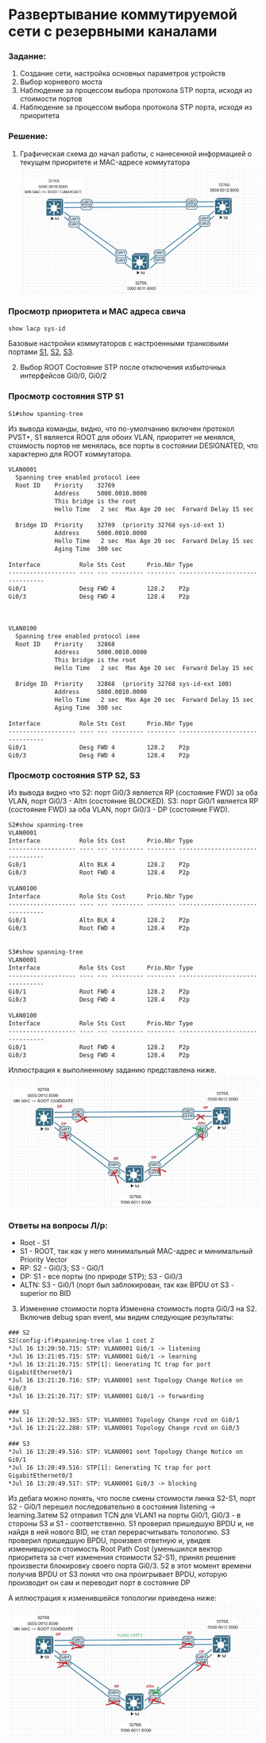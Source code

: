 # Развертывание коммутируемой сети с резервными каналами

###  Задание:
1. Создание сети, настройка основных параметров устройств
2. Выбор корневого моста
3. Наблюдение за процессом выбора протокола STP порта, исходя из стоимости портов
4. Наблюдение за процессом выбора протокола STP порта, исходя из приоритета

###  Решение:
1. Графическая схема до начал работы, с нанесенной информацией о текущем приоритете и MAC-адресе коммутатора
![](STP.jpg)
### Просмотр приоритета и MAC адреса свича
```
show lacp sys-id 
```
Базовые настройки коммутаторов c настроенными транковыми портами [S1](config/S1), [S2](config/S2), [S3](config/S3).

2. Выбор ROOT 
Состояние STP после отключения избыточных интерфейсов Gi0/0, Gi0/2
### Просмотр состояния STP S1
```
S1#show spanning-tree
```
Из вывода команды, видно, что по-умолчанию включен протокол PVST+, S1 является ROOT для обоих VLAN, приоритет не менялся, стоимость портов не менялась, все порты в состоянии DESIGNATED, что характерно для ROOT коммутатора. 
```
VLAN0001
  Spanning tree enabled protocol ieee
  Root ID    Priority    32769
             Address     5000.0010.0000
             This bridge is the root
             Hello Time   2 sec  Max Age 20 sec  Forward Delay 15 sec

  Bridge ID  Priority    32769  (priority 32768 sys-id-ext 1)
             Address     5000.0010.0000
             Hello Time   2 sec  Max Age 20 sec  Forward Delay 15 sec
             Aging Time  300 sec

Interface           Role Sts Cost      Prio.Nbr Type
------------------- ---- --- --------- -------- --------------------------------
Gi0/1               Desg FWD 4         128.2    P2p 
Gi0/3               Desg FWD 4         128.4    P2p 


          
VLAN0100
  Spanning tree enabled protocol ieee
  Root ID    Priority    32868
             Address     5000.0010.0000
             This bridge is the root
             Hello Time   2 sec  Max Age 20 sec  Forward Delay 15 sec

  Bridge ID  Priority    32868  (priority 32768 sys-id-ext 100)
             Address     5000.0010.0000
             Hello Time   2 sec  Max Age 20 sec  Forward Delay 15 sec
             Aging Time  300 sec

Interface           Role Sts Cost      Prio.Nbr Type
------------------- ---- --- --------- -------- --------------------------------
Gi0/1               Desg FWD 4         128.2    P2p 
Gi0/3               Desg FWD 4         128.4    P2p 
```
### Просмотр состояния STP S2, S3
Из вывода видно что 
S2: порт Gi0/3 является RP (состояние FWD) за оба VLAN, порт Gi0/3 - Altn (состояние BLOCKED).
S3: порт Gi0/1 является RP (состояние FWD) за оба VLAN, порт Gi0/3 - DP (состояние FWD).

```
S2#show spanning-tree
VLAN0001
Interface           Role Sts Cost      Prio.Nbr Type
------------------- ---- --- --------- -------- --------------------------------
Gi0/1               Altn BLK 4         128.2    P2p 
Gi0/3               Root FWD 4         128.4    P2p 
          
VLAN0100
Interface           Role Sts Cost      Prio.Nbr Type
------------------- ---- --- --------- -------- --------------------------------
Gi0/1               Altn BLK 4         128.2    P2p 
Gi0/3               Root FWD 4         128.4    P2p 


S3#show spanning-tree 
VLAN0001
Interface           Role Sts Cost      Prio.Nbr Type
------------------- ---- --- --------- -------- --------------------------------
Gi0/1               Root FWD 4         128.2    P2p 
Gi0/3               Desg FWD 4         128.4    P2p 
          
VLAN0100
Interface           Role Sts Cost      Prio.Nbr Type
------------------- ---- --- --------- -------- --------------------------------
Gi0/1               Root FWD 4         128.2    P2p 
Gi0/3               Desg FWD 4         128.4    P2p 

```
Иллюстрация к выполненному заданию представлена ниже.
![](STP2.jpg)

### Ответы на вопросы Л/р:
- Root - S1
- S1 - ROOT, так как у него минимальный MAC-адрес и минимальный Priority Vector
- RP: S2 - Gi0/3; S3 - Gi0/1
- DP: S1 - все порты (по природе STP); S3 - Gi0/3
- ALTN: S3 - Gi0/1 (порт был заблокирован, так как BPDU от S3 - superior по BID

3. Изменение стоимости порта
Изменена стоимость порта Gi0/3 на S2. Включив debug span event, мы видим следующие результаты:
```
### S2
S2(config-if)#spanning-tree vlan 1 cost 2   
*Jul 16 13:20:50.715: STP: VLAN0001 Gi0/1 -> listening
*Jul 16 13:21:05.715: STP: VLAN0001 Gi0/1 -> learning
*Jul 16 13:21:20.715: STP[1]: Generating TC trap for port GigabitEthernet0/1
*Jul 16 13:21:20.716: STP: VLAN0001 sent Topology Change Notice on Gi0/3
*Jul 16 13:21:20.717: STP: VLAN0001 Gi0/1 -> forwarding

### S1
*Jul 16 13:20:52.385: STP: VLAN0001 Topology Change rcvd on Gi0/1
*Jul 16 13:21:22.288: STP: VLAN0001 Topology Change rcvd on Gi0/3

### S3
*Jul 16 13:20:49.516: STP: VLAN0001 sent Topology Change Notice on Gi0/1
*Jul 16 13:20:49.516: STP[1]: Generating TC trap for port GigabitEthernet0/3
*Jul 16 13:20:49.517: STP: VLAN0001 Gi0/3 -> blocking
```
Из дебага можно понять, что после смены стоимости линка S2-S1, порт S2 - Gi0/1 перешел последовательно в состояния listening -> learning.Затем S2 отправил TCN для VLAN1 на порты Gi0/1, Gi0/3 - в стороны S3 и S1 - соответственно.
S1 проверил пришедшую BPDU и, не найдя в ней нового BID, не стал перерасчитывать топологию.
S3 проверил пришедшую BPDU, произвел ответную и, увидев изменившуюся стоимость Root Path Cost (уменьшился вектор приоритета за счет изменения стоимости S2-S1), принял решение произвести блокировку своего порта Gi0/3.
S2 в этот момент времени получив BPDU от S3 понял что она проигрывает BPDU, которую производит он сам и переводит порт в состояние DP

А иллюстрация к изменившейся топологии приведена ниже:
![](STP3.jpg)
